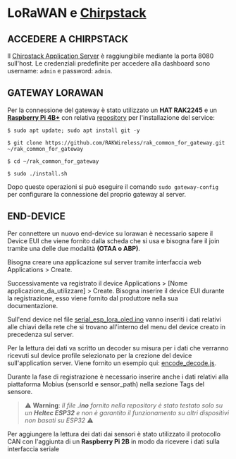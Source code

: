 # LoRaWAN e [Chirpstack](https://www.chirpstack.io/)

## ACCEDERE A CHIRPSTACK

Il [Chirpstack Application Server](https://www.chirpstack.io/application-server/) è raggiungibile mediante la porta 8080 sull'host. Le credenziali predefinite per accedere alla dashboard sono username: `admin` e password: `admin`.

## GATEWAY LORAWAN

Per la connessione del gateway è stato utilizzato un **HAT RAK2245** e un [**Raspberry Pi 4B+**](https://www.raspberrypi.com/products/raspberry-pi-4-model-b/) con relativa [repository](https://github.com/RAKWireless/rak_common_for_gateway.git) per l'installazione del service:

    $ sudo apt update; sudo apt install git -y

    $ git clone https://github.com/RAKWireless/rak_common_for_gateway.git ~/rak_common_for_gateway

    $ cd ~/rak_common_for_gateway

    $ sudo ./install.sh

Dopo queste operazioni si può eseguire il comando `sudo gateway-config` per configurare la connessione del proprio gateway al server.

## END-DEVICE

Per connettere un nuovo end-device su lorawan è necessario sapere il Device EUI che viene fornito dalla scheda che si usa e bisogna fare il join tramite una delle due modalità **(OTAA o ABP)**.

Bisogna creare una applicazione sul server tramite interfaccia web Applications > Create.

Successivamente va registrato il device Applications > [Nome applicazione_da_utilizzare] > Create.
Bisogna inserire il device EUI durante la registrazione, esso viene fornito dal produttore nella sua documentazione.

Sull'end device nel file [serial_esp_lora_oled.ino](arduino-py-communication/serial_esp_lora_oled.ino) vanno inseriti i dati relativi alle chiavi della rete che si trovano all'interno del menu del device creato in precedenza sul server.

Per la lettura dei dati va scritto un decoder su misura per i dati che verranno ricevuti sul device profile selezionato per la crezione del device sull'application server. Viene fornito un esempio qui: [encode_decode.js](chirpstack-docker/encode_decode.js).

Durante la fase di registrazione è necessario inserire anche i dati relativi alla piattaforma Mobius (sensorId e sensor_path) nella sezione Tags del sensore.

> :warning: **Warning**: *Il file **.ino** fornito nella repository è stato testato solo su un **Heltec ESP32** e non è garantito il funzionamento su altri dispositivi non basati su ESP32* :warning:

Per aggiungere la lettura dei dati dai sensori è stato utilizzato il protocollo CAN con l'aggiunta di un **Raspberry Pi 2B** in modo da ricevere i dati sulla interfaccia seriale
